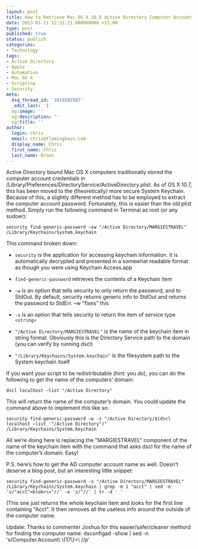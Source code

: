 ```yaml
---
layout: post
title: How to Retrieve Mac OS X 10.8 Active Directory Computer Account Password
date: 2013-01-11 12:31:21.000000000 +11:00
type: post
published: true
status: publish
categories:
- Technology
tags:
- Active Directory
- Apple
- Automation
- Mac OS X
- Scripting
- Security
meta:
  dsq_thread_id: '1019182587'
  _edit_last: '1'
  og:image: ''
  og:description: ''
  og:title: ''
author:
  login: chris
  email: chris@flamingkeys.com
  display_name: Chris
  first_name: Chris
  last_name: Brown
---
```

Active Directory bound Mac OS X computers traditionally stored the computer account credentials in /Library/Preferences/DirectoryService/ActiveDirectory.plist. As of OS X 10.7, this has been moved to the (theoretically) more secure System Keychain. Because of this, a slightly different method has to be employed to extract the computer account password. Fortunately, this is easier than the old plist method. Simply run the following command in Terminal as root (or any sudoer):

    security find-generic-password –sw "/Active Directory/MARGIESTRAVEL" /Library/Keychains/System.keychain

This command broken down:
* `security` is the application for accessing keychain information. It is automatically decrypted and presented in a somewhat readable format as though you were using Keychain Access.app

* `find-generic-password` retrieves the contents of a Keychain item

* `-w` is an option that tells security to only return the password, and to StdOut. By default, security returns generic info to StdOut and returns the password to StdErr. –w "fixes" this
* `-s` is an option that tells security to return the item of service type `<string>`

* `"/Active Directory/MARGIESTRAVEL"` is the name of the keychain item in string format. Obviously this is the Directory Service path to the domain (you can verify by running dscl)

* `"/Library/Keychains/System.keychain"` is the filesystem path to the System keychain itself

If you want your script to be redistributable (hint: you do), you can do the following to get the name of the computers’ domain:

    dscl localhost –list "/Active Directory"

This will return the name of the computer’s domain. You could update the command above to implement this like so:

    security find-generic-password –w -s "/Active Directory/$(dscl localhost –list '"/Active Directory")" /Library/Keychains/System.keychain

All we’re doing here is replacing the "MARGIESTRAVEL" component of the name of the keychain item with the command that asks dscl for the name of the computer’s domain. Easy!

P.S. here’s how to get the AD computer account name as well. Doesn’t deserve a blog post, but an interesting little snippet:

    security find-generic-password -s "/Active Directory/MARGIESTRAVEL" /Library/Keychains/System.keychain | grep -m 1 "acct" | sed -e 's/"acct"<blob>\="//' -e 's/"//' | tr -d ' '


(This one just returns the whole keychain item and looks for the first line containing "Acct". It then removes all the useless info around the outside of the computer name.
<aside class="aside-info">Update: Thanks to commenter Joshua for this easier/safer/cleaner methord for finding the computer name:
    dsconfigad -show | sed -n 's/Computer.Account\ \{17\}=\ //p'
</aside>
